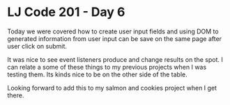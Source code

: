 # LJ Code 201 - Day 6


Today we were covered how to create user input fields and using DOM to generated information from user input can be save on the same page after user click on submit.

It was nice to see event listeners produce and change results on the spot. I can relate a some of these things to my previous projects when I was testing them. Its kinds nice to be on the other side of the table.

Looking forward to add this to my salmon and cookies project when I get there.
